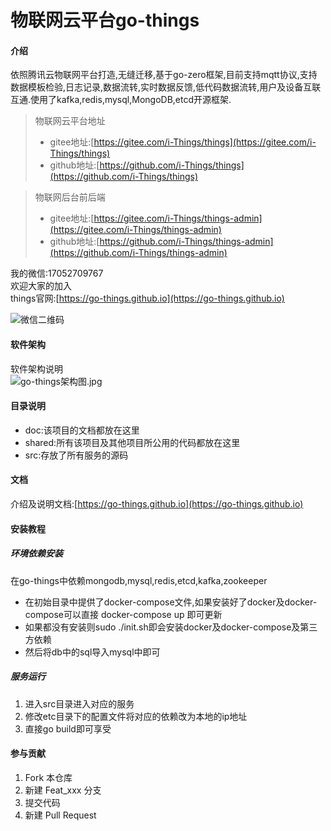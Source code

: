 # 物联网云平台go-things

#### 介绍

依照腾讯云物联网平台打造,无缝迁移,基于go-zero框架,目前支持mqtt协议,支持数据模板检验,日志记录,数据流转,实时数据反馈,低代码数据流转,用户及设备互联互通.使用了kafka,redis,mysql,MongoDB,etcd开源框架.
> 物联网云平台地址
> * gitee地址:[https://gitee.com/i-Things/things](https://gitee.com/i-Things/things)
> * github地址:[https://github.com/i-Things/things](https://github.com/i-Things/things)

> 物联网后台前后端
> * gitee地址:[https://gitee.com/i-Things/things-admin](https://gitee.com/i-Things/things-admin)
> * github地址:[https://github.com/i-Things/things-admin](https://github.com/i-Things/things-admin)

我的微信:17052709767  
欢迎大家的加入  
things官网:[https://go-things.github.io](https://go-things.github.io)

![微信二维码](https://gitee.com/i-Things/things/raw/master/doc/assets/%E5%BE%AE%E4%BF%A1%E4%BA%8C%E7%BB%B4%E7%A0%81.jpg)

#### 软件架构

软件架构说明  
![go-things架构图.jpg](https://gitee.com/i-Things/things/raw/master/doc/assets/go-things%E6%9E%B6%E6%9E%84%E5%9B%BE.jpg)

#### 目录说明

- doc:该项目的文档都放在这里
- shared:所有该项目及其他项目所公用的代码都放在这里
- src:存放了所有服务的源码

#### 文档
介绍及说明文档:[https://go-things.github.io](https://go-things.github.io)  


#### 安装教程
##### 环境依赖安装
在go-things中依赖mongodb,mysql,redis,etcd,kafka,zookeeper
* 在初始目录中提供了docker-compose文件,如果安装好了docker及docker-compose可以直接
docker-compose up 即可更新
* 如果都没有安装则sudo ./init.sh即会安装docker及docker-compose及第三方依赖
* 然后将db中的sql导入mysql中即可

##### 服务运行
1. 进入src目录进入对应的服务
2. 修改etc目录下的配置文件将对应的依赖改为本地的ip地址
3. 直接go build即可享受

#### 参与贡献

1.  Fork 本仓库
2.  新建 Feat_xxx 分支
3.  提交代码
4.  新建 Pull Request


